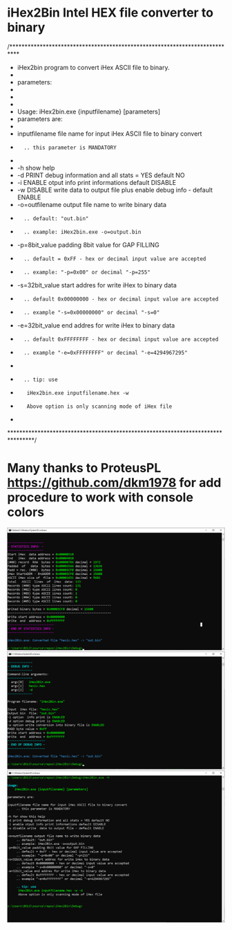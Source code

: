 
# iHex2Bin Intel HEX file converter to binary

 /***************************************************************************
 * iHex2bin program to convert iHex ASCII file to binary.
 * 
 * parameters:
 * 
 *
 * 
 *	Usage: iHex2bin.exe {inputfilename} [parameters]
 *	parameters are:
 *
 *	inputfilename file name for input iHex ASCII file to binary convert
 *	     .. this parameter is MANDATORY
 *
 *	-h show help
 *	-d PRINT debug information and all stats = YES default NO
 *	-i ENABLE otput info print informations default DISABLE
 *	-w DISABLE write  data to output file plus enable debug info - default ENABLE
 *	-o=outfilename output file name to write binary data
 *	     .. default: "out.bin"
 *	     .. example: iHex2bin.exe -o=output.bin
 *	-p=8bit_value padding 8bit value for GAP FILLING
 *	     .. default = 0xFF - hex or decimal input value are accepted
 *	     .. example: "-p=0x00" or decimal "-p=255" 
 *	-s=32bit_value start addres for write iHex to binary data
 *	     .. default 0x00000000 - hex or decimal input value are accepted
 *	     .. example "-s=0x00000000" or decimal "-s=0"
 *  -e=32bit_value end addres for write iHex to binary data
 *	     .. default 0xFFFFFFFF - hex or decimal input value are accepted
 *	     .. example "-e=0xFFFFFFFF" or decimal "-e=4294967295"
 *
 *	     .. tip: use 
 *	      iHex2bin.exe inputfilename.hex -w  
 *	      Above option is only scanning mode of iHex file
 *
 ********************************************************************************/

# Many thanks to ProteusPL   https://github.com/dkm1978  for add procedure to work with console colors

![Screenshot](/PICTURES/console01.jpg)
![Screenshot](/PICTURES/console02.jpg)
![Screenshot](/PICTURES/console03.jpg)